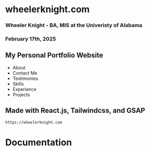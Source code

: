 # wheelerknight.com

### Wheeler Knight - BA, MIS at the Univeristy of Alabama

### February 17th, 2025

## My Personal Portfolio Website

- About
- Contact Me
- Testimonies
- Skills
- Experience
- Projects

## Made with React.js, Tailwindcss, and GSAP

```
https://wheelerknight.com
```

# Documentation
